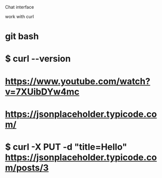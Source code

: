 Chat interface

work with curl 
# git bash
# $ curl --version
# https://www.youtube.com/watch?v=7XUibDYw4mc
# https://jsonplaceholder.typicode.com/
# $ curl -X PUT -d "title=Hello" https://jsonplaceholder.typicode.com/posts/3
